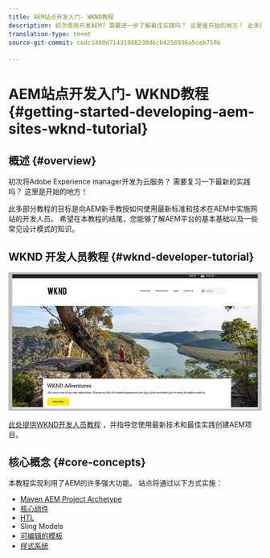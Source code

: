 ```yaml
---
title: AEM站点开发入门- WKND教程
description: 初次使用开发AEM? 需要进一步了解最佳实践吗？ 这里是开始的地方！ 此多部分教程的目标是向AEM新手教授如何使用最新标准和技术在AEM中实施网站的开发人员。
translation-type: tm+mt
source-git-commit: cedc14b0d71431988238d6cb4256936a5ceb759b

---
```



# AEM站点开发入门- WKND教程{#getting-started-developing-aem-sites-wknd-tutorial}

## 概述 {#overview}

初次将Adobe Experience manager开发为云服务？ 需要复习一下最新的实践吗？ 这里是开始的地方！

此多部分教程的目标是向AEM新手教授如何使用最新标准和技术在AEM中实施网站的开发人员。 希望在本教程的结尾，您能够了解AEM平台的基本基础以及一些常见设计模式的知识。

## WKND 开发人员教程 {#wknd-developer-tutorial}

![WKND](assets/wknd-tutorial-homepage.png)

[此处提供WKND开发人员教程](https://docs.adobe.com/content/help/en/experience-manager-learn/getting-started-wknd-tutorial-develop/overview.html) ，并指导您使用最新技术和最佳实践创建AEM项目。

## 核心概念 {#core-concepts}

本教程实现利用了AEM的许多强大功能。 站点将通过以下方式实施：

* [Maven AEM Project Archetype](https://docs.adobe.com/content/help/en/experience-manager-core-components/using/developing/archetype/overview.html)
* [核心组件](https://docs.adobe.com/content/help/en/experience-manager-core-components/using/introduction.html)
* [HTL](https://docs.adobe.com/content/help/en/experience-manager-htl/using/getting-started/getting-started.html)
* Sling Models
* [可编辑的模板](https://docs.adobe.com/content/help/en/experience-manager-learn/sites/page-authoring/template-editor-feature-video-use.html)
* [样式系统](https://docs.adobe.com/content/help/en/experience-manager-learn/sites/page-authoring/style-system-feature-video-use.html)